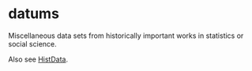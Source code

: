# datums

Miscellaneous data sets from historically important works in statistics or 
social science.

Also see [HistData](https://cran.r-project.org/package=HistData). 
